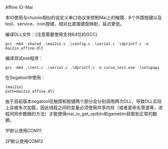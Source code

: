 Affine IO-Mai

本IO使用与chuniio相似的自定义串口协议来控制Mai上的触摸、8个外围按键以及test、service、coin按键，相对比直接键盘映射，延迟更低。

编译DLL文件：(注意需要使用支持64位的GCC)

```
gcc -m64 -shared .\mai2io.c .\config.c .\serial.c .\dprintf.c -o mai2io_affine.dll
```

编译测试exe程序：

```
gcc -m64 .\test.c .\serial.c .\dprintf.c -o curva_test.exe -lsetupapi
```

在Segatool中使用：

```
[mai2io]
path=mai2io_affine.dll
```

由于目前版本segatool在触摸和按键两个部分会分别调用两次DLL，导致DLL实际上会被多次加载，因此线程之间的变量必须使用共享内存（或者是命名管道等，进程间同步数据的方法）才能使得mai_io_get_optbtn和gamebtn获取到正常的数据。

1P默认使用COM11

2P默认使用COM12
